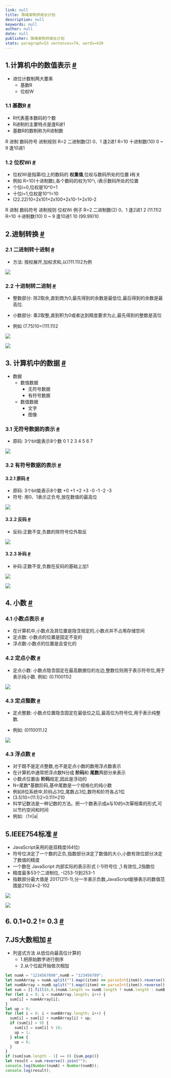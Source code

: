 ```yaml
---
link: null
title: 珠峰架构师成长计划
description: null
keywords: null
author: null
date: null
publisher: 珠峰架构师成长计划
stats: paragraph=53 sentences=74, words=430
---
```

## 1.计算机中的数值表示 [#](#t01计算机中的数值表示)

* 进位计数制两大要素
  - 基数R
  - 位权W

### 1.1 基数R [#](#t111-基数r)

* R代表基本数码的个数
* R进制的主要特点是逢R进1
* 基数R的数制称为R进制数

R 进制 数码符号 进制规则 R=2 二进制数(2) 0、1 逢2进1 R=10 十进制数(10) 0 ~ 9 逢10进1

### 1.2 位权Wi [#](#t212-位权wi)

* 位权Wi是指第i位上的数码的 **权重值**,位权与数码所处的位置 **i**有关
* 例如 R=10(十进制数),各个数码的权为10^i, i表示数码所处的位置
* 个位i=0,位权是10^0=1
* 十位i=1,位权是10^1=10
* (22.22)10=2x101+2x100+2x10-1+2x10-2

R 进制 数码符号 进制规则 位权Wi 例子 R=2 二进制数(2) 0、1 逢2进1 2 (11.11)2 R=10 十进制数(10) 0 ~ 9 逢10进1 10 (99.99)10

## 2.进制转换 [#](#t32进制转换)

### 2.1 二进制转十进制 [#](#t421-二进制转十进制)

* 方法: 按权展开,加权求和,以(111.11)2为例

![](http://img.zhufengpeixun.cn/1.2to10.gif)

### 2.2 十进制转二进制 [#](#t522-十进制转二进制)

* 整数部分: 除2取余,直到商为0,最先得到的余数是最低位,最后得到的余数是最高位.

* 小数部分: 乘2取整,直到积为0或者达到精度要求为止,最先得到的整数是高位
* 例如 (7.75)10=(111.11)2

![](http://img.zhufengpeixun.cn/2to10zheng.gif)

![](http://img.zhufengpeixun.cn/2to10xiaoshu.gif)

## 3. 计算机中的数据 [#](#t63-计算机中的数据)

* 数据
  - 数值数据
    + 无符号数据
    + 有符号数据
  - 数值数据
    + 文字
    + 图像

### 3.1 无符号数据的表示 [#](#t731-无符号数据的表示)

* 原码: 3个bit能表示8个数 0 1 2 3 4 5 6 7

![](http://img.zhufengpeixun.cn/unsigned.gif)

### 3.2 有符号数据的表示 [#](#t832-有符号数据的表示)

#### 3.2.1 原码 [#](#t9321-原码)

* 原码: 3个bit能表示8个数 +0 +1 +2 +3 -0 -1 -2 -3
* 符号: 用0、1表示正负号,放在数值的最高位

![](http://img.zhufengpeixun.cn/originalcode.gif)

#### 3.2.2 反码 [#](#t10322-反码)

* 反码:正数不变,负数的除符号位外取反

![](http://img.zhufengpeixun.cn/completation.gif)

#### 3.2.3 补码 [#](#t11323-补码)

* 补码:正数不变,负数在反码的基础上加1

![](http://img.zhufengpeixun.cn/bumacunzai.png)

![](http://img.zhufengpeixun.cn/transfromnetoim.png)

## 4. 小数 [#](#t124-小数)

### 4.1 小数点表示 [#](#t1341-小数点表示)

* 在计算机中,小数点及其位置是隐含规定的,小数点并不占用存储空间
* 定点数: 小数点的位置是固定不变的
* 浮点数:小数点的位置是会变化的

### 4.2 定点小数 [#](#t1442-定点小数)

* 定点小数: 小数点隐含固定在最高数据位的左边,整数位则用于表示符号位,用于表示纯小数. 例如: (0.110011)2

![](http://img.zhufengpeixun.cn/dingdianxiaoshu.png)

### 4.3 定点整数 [#](#t1543-定点整数)

* 定点整数: 小数点位置隐含固定在最低位之后,最高位为符号位,用于表示纯整数.

* 例如: (0110011.)2

![](http://img.zhufengpeixun.cn/dingdiaozhengshu.png)

### 4.3 浮点数 [#](#t1643-浮点数)

* 对于既不是定点整数,也不是定点小数的数用浮点数表示
* 在计算机中通常把浮点数N分成 **阶码**和 **尾数**两部分来表示
* 小数点位置由 **阶码**规定,因此是浮动的
* N=尾数*基数阶码,基中尾数是一个规格化的纯小数
* 例如8位系统中,阶码占3位,尾数占3位,数符和阶符各占1位
* (3.5)10=(11.1)2=0.111*210
* 科学记数法是一种记数的方法。把一个数表示成a与10的n次幂相乘的形式,可以节约空间和时间
* 例如:（1≤|a|

## 5.IEEE754标准 [#](#t175ieee754标准)

* JavaScript采用的是双精度(64位)
* 符号位决定了一个数的正负,指数部分决定了数值的大小,小数有效位部分决定了数值的精度
* 一个数在 JavaScript 内部实际的表示形式 (-1)符号位 _1.有效位_2指数位
* 精度最多53个二进制位, -(253-1)到253-1
* 指数部分最大值是 2017(211-1),分一半表示负数,JavaScript能够表示的数值范围是21024~2-102

![](http://img.zhufengpeixun.cn/float1.png)

![](http://img.zhufengpeixun.cn/float2.png)

## 6. 0.1+0.2 != 0.3 [#](#t186-0102--03)

## 7.JS大数相加 [#](#t197js大数相加)

* 列竖式方法 从低位向最高位计算的
  - 1.把原始数字进行倒序
  - 2.从个位起开始依次相加

```js
let numA = "1234567890",numB = "123456789";
let numAArray = numA.split("").map((item) => parseInt(item)).reverse();
let numBArray = numB.split("").map((item) => parseInt(item)).reverse();
let sum = [].fill(0,0,(numA.length >= numB.length ? numA.length : numB.length) + 1);
for (let i = 0; i < numAArray.length; i++) {
  sum[i] = numAArray[i];
}
let up = 0;
for (let i = 0; i < numBArray.length; i++) {
  sum[i] = sum[i] + numBArray[i] + up;
  if (sum[i] > 9) {
    sum[i] = sum[i] % 10;
    up = 1;
  } else {
    up = 0;
  }
}
if (sum[sum.length - 1] == 0) {sum.pop()}
let result = sum.reverse().join("");
console.log(Number(numA) + Number(numB));
console.log(result);
```
